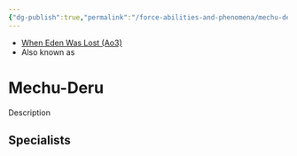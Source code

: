 ```yaml
---
{"dg-publish":true,"permalink":"/force-abilities-and-phenomena/mechu-deru/","tags":["light dark universal","offense defense utility","control sense alter","forcepower"]}
---
```


- [When Eden Was Lost (Ao3)](https://archiveofourown.org/works/19334440/chapters/45992584)
- Also known as 

# Mechu-Deru
Description

**Specialists**
- 